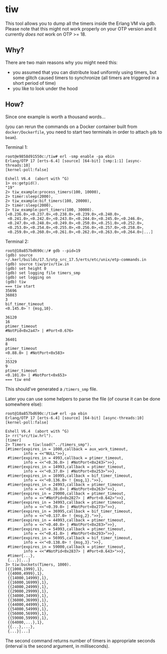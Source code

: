 tiw
===

This tool allows you to dump all the timers inside the Erlang VM via gdb.
Please note that this might not work properly on your OTP version and
it currently *does not* work on OTP >= 18.

Why?
----
There are two main reasons why you might need this:
* you assumed that you can distribute load uniformly using timers, but
  some glitch caused timers to synchronize (all timers are triggered in a
  short period of time)
* you like to look under the hood

How?
----
Since one example is worth a thousand words...

(you can rerun the commands on a Docker container built from
``docker/Dockerfile``, you need to start two terminals in order to attach
`gdb` to `beam`).

Terminal 1:
```
root@e9858d91550c:/tiw# erl -smp enable -pa ebin
Erlang/OTP 17 [erts-6.4] [source] [64-bit] [smp:1:1] [async-threads:10]
[kernel-poll:false]

Eshell V6.4  (abort with ^G)
1> os:getpid().
"19"
2> tiw_example:process_timers(100, 10000),
2> timer:sleep(2000),
2> tiw_example:bif_timers(100, 20000),
2> timer:sleep(2000),
2> tiw_example:port_timers(100, 30000).
[<0.236.0>,<0.237.0>,<0.238.0>,<0.239.0>,<0.240.0>,
 <0.241.0>,<0.242.0>,<0.243.0>,<0.244.0>,<0.245.0>,<0.246.0>,
 <0.247.0>,<0.248.0>,<0.249.0>,<0.250.0>,<0.251.0>,<0.252.0>,
 <0.253.0>,<0.254.0>,<0.255.0>,<0.256.0>,<0.257.0>,<0.258.0>,
 <0.259.0>,<0.260.0>,<0.261.0>,<0.262.0>,<0.263.0>,<0.264.0>|...]
```

Terminal 2:
```
root@10a857bd690c:/# gdb --pid=19
(gdb) source
~/.kerl/builds/17.5/otp_src_17.5/erts/etc/unix/etp-commands.in
(gdb) source tiw/priv/tiw.in
(gdb) set height 0
(gdb) set logging file timers_smp
(gdb) set logging on
(gdb) tiw
=== tiw start
35696
36083
3
bif_timer_timeout
<0.145.0> ! {msg,10}.

36120
16
ptimer_timeout
#NotPid<0x2a47> | #Port<0.676>

36401
8
ptimer_timeout
<0.88.0> | #NotPort<0x583>
...
35329
9
ptimer_timeout
<0.101.0> | #NotPort<0x653>
=== tiw end
```

This should've generated a `/timers_smp` file.

Later you can use some
helpers to parse the file (of course it can be done somewhere else):
```
root@10a857bd690c:/tiw# erl -pa ebin
Erlang/OTP 17 [erts-6.4] [source] [64-bit] [async-threads:10]
[kernel-poll:false]

Eshell V6.4  (abort with ^G)
1> rr("src/tiw.hrl").
[timer]
2> Timers = tiw:load("../timers_smp").
[#timer{expires_in = 1000,callback = aux_work_timeout,
        info = <<"NULL">>},
 #timer{expires_in = 4993,callback = ptimer_timeout,
        info = <<"<0.36.0> | #NotPort<0x243>">>},
 #timer{expires_in = 14993,callback = ptimer_timeout,
        info = <<"<0.37.0> | #NotPort<0x253>">>},
 #timer{expires_in = 16995,callback = bif_timer_timeout,
        info = <<"<0.136.0> ! {msg,1}.">>},
 #timer{expires_in = 24993,callback = ptimer_timeout,
        info = <<"<0.38.0> | #NotPort<0x263>">>},
 #timer{expires_in = 29000,callback = ptimer_timeout,
        info = <<"#NotPid<0x2827> | #Port<0.642>">>},
 #timer{expires_in = 34993,callback = ptimer_timeout,
        info = <<"<0.39.0> | #NotPort<0x273>">>},
 #timer{expires_in = 36995,callback = bif_timer_timeout,
        info = <<"<0.137.0> ! {msg,2}.">>},
 #timer{expires_in = 44993,callback = ptimer_timeout,
        info = <<"<0.40.0> | #NotPort<0x283>">>},
 #timer{expires_in = 54993,callback = ptimer_timeout,
        info = <<"<0.41.0> | #NotPort<0x293>">>},
 #timer{expires_in = 56995,callback = bif_timer_timeout,
        info = <<"<0.138.0> ! {msg,3}.">>},
 #timer{expires_in = 59000,callback = ptimer_timeout,
        info = <<"#NotPid<0x2837> | #Port<0.643>">>},
 #timer{...},
 {...}|...]
3> tiw:buckets(Timers, 1000).
[{{1000,1999},1},
 {{4000,4999},1},
 {{14000,14999},1},
 {{16000,16999},1},
 {{24000,24999},1},
 {{29000,29999},1},
 {{34000,34999},1},
 {{36000,36999},1},
 {{44000,44999},1},
 {{54000,54999},1},
 {{56000,56999},1},
 {{59000,59999},1},
 {{64000,...},1},
 {{...},...},
 {...}|...]
```

The second command returns number of timers in appropriate seconds
(interval is the second argument, in milliseconds).
